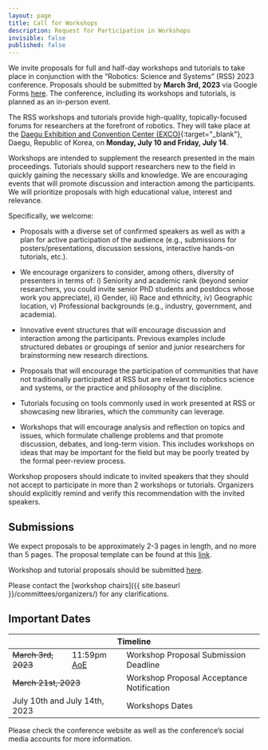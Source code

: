 ```yaml
---
layout: page
title: Call for Workshops
description: Request for Participation in Workshops
invisible: false
published: false
---
```




We invite proposals for full and half-day workshops and tutorials to take place in conjunction with the “Robotics: Science and Systems” (RSS) 2023 conference. Proposals should be submitted by **March 3rd, 2023** via Google Forms [here](https://docs.google.com/forms/d/e/1FAIpQLSec-uUS7LNlIWVGyaGucJ5qkT6oACbKLkRP2O75dXqpzKFhCQ/viewform). The conference, including its workshops and tutorials, is planned as an in-person event.

The RSS workshops and tutorials provide high-quality, topically-focused forums for researchers at the forefront of robotics. They will take place at the [Daegu Exhibition and Convention Center (EXCO)](https://exco.co.kr/eng/){:target="_blank"}, Daegu, Republic of Korea, on **Monday, July 10 and Friday, July 14**. 

Workshops are intended to supplement the research presented in the main proceedings. Tutorials should support researchers new to the field in quickly gaining the necessary skills and knowledge. We are encouraging events that will promote discussion and interaction among the participants. We will prioritize proposals with high educational value, interest and relevance. 


Specifically, we welcome:

* Proposals with a diverse set of confirmed speakers as well as with a plan for active participation of the audience (e.g., submissions for posters/presentations, discussion sessions, interactive hands-on tutorials, etc.). 

* We encourage organizers to consider, among others, diversity of presenters in terms of: i) Seniority and academic rank (beyond senior researchers, you could invite senior PhD students and postdocs whose work you appreciate), ii) Gender, iii) Race and ethnicity, iv) Geographic location, v) Professional backgrounds (e.g., industry, government, and academia).

* Innovative event structures that will encourage discussion and interaction among the participants. Previous examples include structured debates or groupings of senior and junior researchers for brainstorming new research directions.

* Proposals that will encourage the participation of communities that have not traditionally participated at RSS but are relevant to robotics science and systems, or the practice and philosophy of the discipline.

* Tutorials focusing on tools commonly used in work presented at RSS or showcasing new libraries, which the community can leverage.

* Workshops that will encourage analysis and reflection on topics and issues, which formulate challenge problems and that promote discussion, debates, and long-term vision. This includes workshops on ideas that may be important for the field but may be poorly treated by the formal peer-review process. 

Workshop proposers should indicate to invited speakers that they should not accept to participate in more than 2 workshops or tutorials. Organizers should explicitly remind and verify this recommendation with the invited speakers. 

## Submissions 

We expect proposals to be approximately 2-3 pages in length, and no more than 5 pages. The proposal template can be found at this [link](https://docs.google.com/document/d/1sB6bz24J8EMSQdpIRsUIWjjfVAJ4mJNsikNmg3f5Oug/).

Workshop and tutorial proposals should be submitted [here](https://docs.google.com/forms/d/e/1FAIpQLSec-uUS7LNlIWVGyaGucJ5qkT6oACbKLkRP2O75dXqpzKFhCQ/viewform).

Please contact the [workshop chairs]({{ site.baseurl }}/committees/organizers/) for any clarifications.




## Important Dates
<!-- 
<table class="table">
    <tbody>
      <tr>
        <td >Workshop Proposal Template <a href="https://docs.google.com/document/d/1sB6bz24J8EMSQdpIRsUIWjjfVAJ4mJNsikNmg3f5Oug/">Link</a></td>
      </tr>
      <tr>
      <td >Workshop Proposal Submission <a href="https://docs.google.com/forms/d/e/1FAIpQLSec-uUS7LNlIWVGyaGucJ5qkT6oACbKLkRP2O75dXqpzKFhCQ/viewform">Link</a></td>
      </tr>
    </tbody>
</table>


 -->
<table class="table">
    <thead>
      <tr>
        <th colspan="3">Timeline</th>
      </tr>
    </thead>
    <tbody>
      <tr>
        <td><strike>March 3rd, 2023</strike></td>
        <td>11:59pm <a href="https://time.is/Anywhere_on_Earth">AoE</a></td>
        <td>Workshop Proposal Submission Deadline</td>
      </tr>
      <tr>
      <td colspan="2"><strike>March 21st, 2023</strike></td>
        <td>Workshop Proposal Acceptance Notification</td>
      </tr>
      <tr>
        <td colspan="2">July 10th and July 14th, 2023</td>
        <td>Workshops Dates</td>
      </tr>
    </tbody>
</table>


Please check the conference website as well as the conference’s social media accounts for more information.



